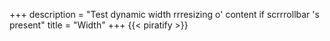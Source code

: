 +++
description = "Test dynamic width rrresizing o' content if scrrrollbar 's present"
title = "Width"
+++
{{< piratify >}}